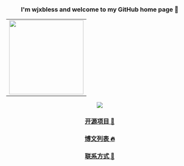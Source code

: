<div align=center>

### I'm wjxbless and welcome to my GitHub home page 👋 

<table>
    <tr>
        <td>
            <center>
            <img src="https://img-blog.csdnimg.cn/2020090622245194.jpg" width = "200" height = "200">
            </center>
        </td>
    </tr>
</table>

![](https://github-readme-stats.vercel.app/api?username=wangjianxiandev&count_private=true&show_icons=true&hide=prs&hide_title=true)


### [开源项目 🥧](https://github.com/wangjianxiandev?tab=projects)

### [博文列表 🔥](https://blog.csdn.net/qq_39424143)

### [联系方式 🥰](https://github.com/wangjianxiandev/wangjianxiandev/wiki)

</div>




